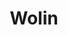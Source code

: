 ---
title: Wolin
linktitle: Wolin
description: An island (though you might missed it, as it's connected with bridges) on the Baltic with an interesting history. It had the largest Viking town around the 10th century, later it was a base for mixed Viking/Polish pirates, during WWII Germans used the place to develop their wonder weapons. Also a large protected area with various ecosystems that attract birdwatchers. And resort towns at the sea. I generally avoided vacations at the seaside (why stop on the shore when you can go sailing), but they're unavoidable with a child, so at least I chose interesting places.

---